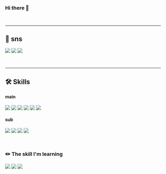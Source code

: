 
### Hi there 👋

<br> 

-----
## 💌 sns
<a href="https://mail.google.com/mail/u/0/?tab=rm#inbox?compose=new
"><img src="https://img.shields.io/badge/eunsugim815@gmail.com-EA4335?style=for-the-badge&logo=Gmail&logoColor=white"/><a/>
<a href="https://agsu.tistory.com"><img src="https://img.shields.io/badge/Tech Blog-000000?style=flat&logo=Tistory&logoColor=white"/><a/>
<a href="https://ag-su.github.io/blog/"><img src="https://img.shields.io/badge/Data Blog-EA4AAA?style=flat&logo=GitHub Sponsors&logoColor=white"/><a/>


  
 
<br> 
  
----- 
## 🛠️ Skills 
#### main
<a><img src="https://img.shields.io/badge/Python-3776AB?style=flat&logo=Pyhon&logoColor=white"/></a>
<a><img src="https://img.shields.io/badge/NumPy-013243?style=flat&logo=NumPy&logoColor=white"/></a>
<a><img src="https://img.shields.io/badge/pandas-150458?style=flat&logo=pandas&logoColor=white"/></a>
<a><img src="https://img.shields.io/badge/scikit-learn-F7931E?style=flat&logo=scikit-learn&logoColor=white"/></a>
<a><img src="https://img.shields.io/badge/TensorFlow-FF6F00?style=flat&logo=TensorFlow&logoColor=white"/></a>
<a><img src="https://img.shields.io/badge/MySQL-4479A1?style=flat&logo=MySQL&logoColor=white"/></a>


#### sub
<a><img src="https://img.shields.io/badge/R-276DC3?style=flat&logo=R&logoColor=white"/></a>
<a><img src="https://img.shields.io/badge/JavaScript-F7DF1E?style=flat&logo=JavaScript&logoColor=white"/></a>
<a><img src="https://img.shields.io/badge/Express-000000?style=flat&logo=Express&logoColor=white"/></a>
<a><img src="https://img.shields.io/badge/MongoDB-47A248?style=flat&logo=MongoDB&logoColor=white"/></a> 

  
<br>
  
### ✏️ The skill I'm learning
<a><img src="https://img.shields.io/badge/FastAPI-009688?style=flat&logo=FastAPI&logoColor=white"/></a>
<a><img src="https://img.shields.io/badge/Docker-2496ED?style=flat&logo=Docker&logoColor=white"/></a>
<a><img src="https://img.shields.io/badge/Kubernetes-326CE5?style=flat&logo=Kubernetes&logoColor=white"/></a>


  
  
<!--
**ag-su/ag-su** is a ✨ _special_ ✨ repository because its `README.md` (this file) appears on your GitHub profile.

Here are some ideas to get you started:

- 🔭 I’m currently working on ...
- 🌱 I’m currently learning ...
- 👯 I’m looking to collaborate on ...
- 🤔 I’m looking for help with ...
- 💬 Ask me about ...
- 📫 How to reach me: ...
- 😄 Pronouns: ...
- ⚡ Fun fact: ...
-->
